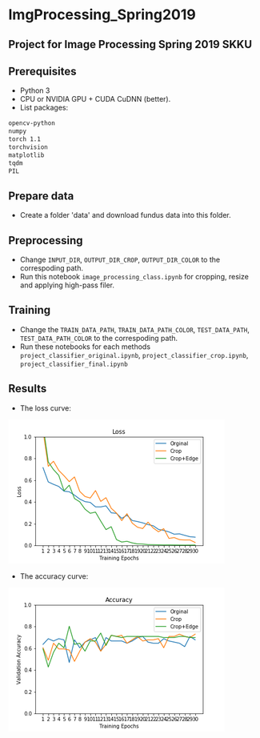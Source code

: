 # ImgProcessing_Spring2019
## Project for Image Processing Spring 2019 SKKU

## Prerequisites
 - Python 3
 - CPU or NVIDIA GPU + CUDA CuDNN (better).
 - List packages:
 ```
 opencv-python
 numpy
 torch 1.1
 torchvision
 matplotlib
 tqdm
 PIL
 ```
 
## Prepare data
 - Create a folder 'data' and download fundus data into this folder.

## Preprocessing
 - Change `INPUT_DIR`, `OUTPUT_DIR_CROP`, `OUTPUT_DIR_COLOR` to the correspoding path.
 - Run this notebook `image_processing_class.ipynb` for cropping, resize and applying high-pass filer.

## Training
 - Change the `TRAIN_DATA_PATH`, `TRAIN_DATA_PATH_COLOR`, `TEST_DATA_PATH`, `TEST_DATA_PATH_COLOR` to the correspoding path.
 - Run these notebooks for each methods `project_classifier_original.ipynb`, `project_classifier_crop.ipynb`, `project_classifier_final.ipynb`

## Results
 - The loss curve:

![Loss](https://github.com/QuangBK/ImgProcessing_Spring2019/blob/master/loss.png)
 - The accuracy curve:

![Acc](https://github.com/QuangBK/ImgProcessing_Spring2019/blob/master/acc.png)
